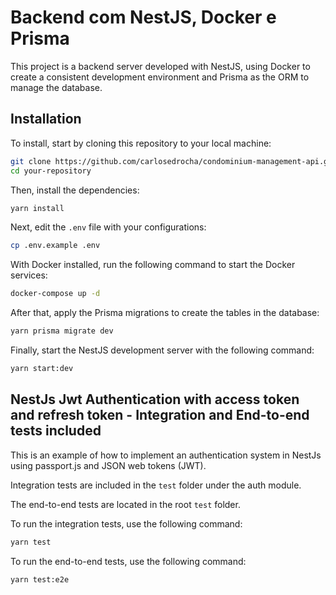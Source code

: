 # Backend com NestJS, Docker e Prisma

This project is a backend server developed with NestJS, using Docker to create a consistent development environment and Prisma as the ORM to manage the database.

## Installation

To install, start by cloning this repository to your local machine:

```bash
git clone https://github.com/carlosedrocha/condominium-management-api.git
cd your-repository
```

Then, install the dependencies:

```bash
yarn install
```

Next, edit the `.env` file with your configurations:

```bash
cp .env.example .env
```

With Docker installed, run the following command to start the Docker services:

```bash
docker-compose up -d
```

After that, apply the Prisma migrations to create the tables in the database:

```bash
yarn prisma migrate dev
```

Finally, start the NestJS development server with the following command:

```bash
yarn start:dev
```

## NestJs Jwt Authentication with access token and refresh token - Integration and End-to-end tests included

This is an example of how to implement an authentication system in NestJs using passport.js and JSON web tokens (JWT).

Integration tests are included in the `test` folder under the auth module.

The end-to-end tests are located in the root `test` folder.

To run the integration tests, use the following command:

```bash
yarn test
```

To run the end-to-end tests, use the following command:

```bash
yarn test:e2e
```
